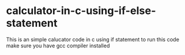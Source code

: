# calculator-in-c-using-if-else-statement
This is an simple calucator code in c using if statement 
to run this code make sure you have gcc compiler installed 
